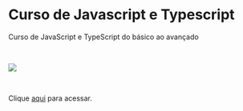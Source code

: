# Curso de Javascript e Typescript

Curso de JavaScript e TypeScript do básico ao avançado

<br>

<img src = "https://programacaopratica.com.br/wp-content/uploads/2020/09/2575266_c184_42.jpg"></img>

<br>

Clique [aqui](https://www.udemy.com/course/curso-de-javascript-moderno-do-basico-ao-avancado/) para acessar.